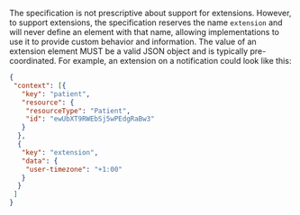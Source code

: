 The specification is not prescriptive about support for extensions. However, to support extensions, the specification reserves the name `extension` and will never define an element with that name, allowing implementations to use it to provide custom behavior and information. The value of an extension element MUST be a valid JSON object and is typically pre-coordinated. For example, an extension on a notification could look like this:

```json
{
 "context": [{
   "key": "patient",
   "resource": {
    "resourceType": "Patient",
    "id": "ewUbXT9RWEbSj5wPEdgRaBw3"
   }
  },
  {
   "key": "extension",
   "data": {
    "user-timezone": "+1:00"
   }
  }
 ]
}
```
